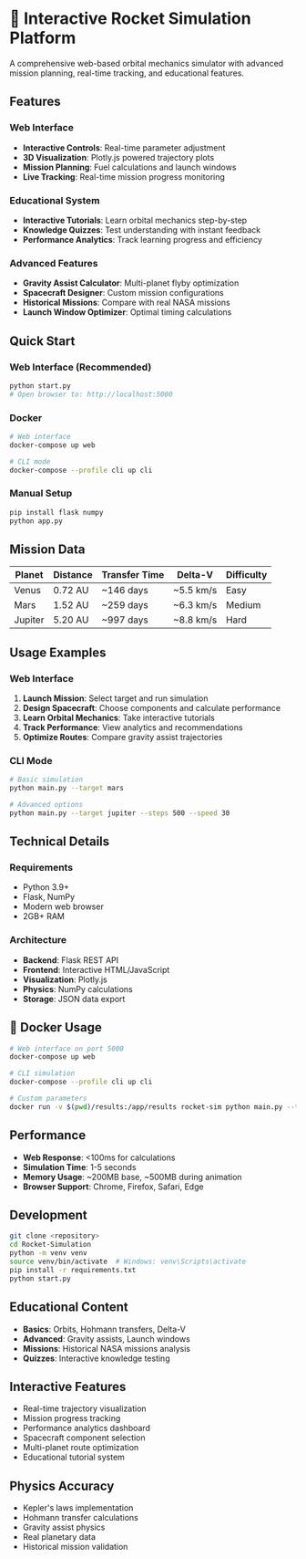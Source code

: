 # 🚀 Interactive Rocket Simulation Platform

A comprehensive web-based orbital mechanics simulator with advanced mission planning, real-time tracking, and educational features.

## Features

### Web Interface
- **Interactive Controls**: Real-time parameter adjustment
- **3D Visualization**: Plotly.js powered trajectory plots
- **Mission Planning**: Fuel calculations and launch windows
- **Live Tracking**: Real-time mission progress monitoring

### Educational System
- **Interactive Tutorials**: Learn orbital mechanics step-by-step
- **Knowledge Quizzes**: Test understanding with instant feedback
- **Performance Analytics**: Track learning progress and efficiency

### Advanced Features
- **Gravity Assist Calculator**: Multi-planet flyby optimization
- **Spacecraft Designer**: Custom mission configurations
- **Historical Missions**: Compare with real NASA missions
- **Launch Window Optimizer**: Optimal timing calculations

## Quick Start

### Web Interface (Recommended)
```bash
python start.py
# Open browser to: http://localhost:5000
```

### Docker
```bash
# Web interface
docker-compose up web

# CLI mode
docker-compose --profile cli up cli
```

### Manual Setup
```bash
pip install flask numpy
python app.py
```

## Mission Data

| Planet  | Distance | Transfer Time | Delta-V | Difficulty |
|---------|----------|---------------|---------|------------|
| Venus   | 0.72 AU  | ~146 days     | ~5.5 km/s | Easy      |
| Mars    | 1.52 AU  | ~259 days     | ~6.3 km/s | Medium    |
| Jupiter | 5.20 AU  | ~997 days     | ~8.8 km/s | Hard      |

## Usage Examples

### Web Interface
1. **Launch Mission**: Select target and run simulation
2. **Design Spacecraft**: Choose components and calculate performance
3. **Learn Orbital Mechanics**: Take interactive tutorials
4. **Track Performance**: View analytics and recommendations
5. **Optimize Routes**: Compare gravity assist trajectories

### CLI Mode
```bash
# Basic simulation
python main.py --target mars

# Advanced options
python main.py --target jupiter --steps 500 --speed 30
```

## Technical Details

### Requirements
- Python 3.9+
- Flask, NumPy
- Modern web browser
- 2GB+ RAM

### Architecture
- **Backend**: Flask REST API
- **Frontend**: Interactive HTML/JavaScript
- **Visualization**: Plotly.js
- **Physics**: NumPy calculations
- **Storage**: JSON data export

## 🐳 Docker Usage

```bash
# Web interface on port 5000
docker-compose up web

# CLI simulation
docker-compose --profile cli up cli

# Custom parameters
docker run -v $(pwd)/results:/app/results rocket-sim python main.py --target venus
```

## Performance

- **Web Response**: <100ms for calculations
- **Simulation Time**: 1-5 seconds
- **Memory Usage**: ~200MB base, ~500MB during animation
- **Browser Support**: Chrome, Firefox, Safari, Edge

## Development

```bash
git clone <repository>
cd Rocket-Simulation
python -m venv venv
source venv/bin/activate  # Windows: venv\Scripts\activate
pip install -r requirements.txt
python start.py
```

## Educational Content

- **Basics**: Orbits, Hohmann transfers, Delta-V
- **Advanced**: Gravity assists, Launch windows
- **Missions**: Historical NASA missions analysis
- **Quizzes**: Interactive knowledge testing

## Interactive Features

- Real-time trajectory visualization
- Mission progress tracking
- Performance analytics dashboard
- Spacecraft component selection
- Multi-planet route optimization
- Educational tutorial system

## Physics Accuracy

- Kepler's laws implementation
- Hohmann transfer calculations
- Gravity assist physics
- Real planetary data
- Historical mission validation